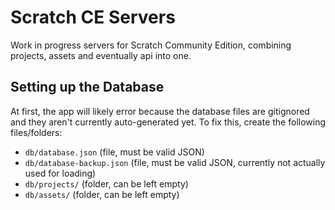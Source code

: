 # Scratch CE Servers

Work in progress servers for Scratch Community Edition, combining projects, assets and eventually api into one.

## Setting up the Database

At first, the app will likely error because the database files are gitignored and they aren't currently auto-generated yet. To fix this, create the following files/folders:

- `db/database.json` (file, must be valid JSON)
- `db/database-backup.json` (file, must be valid JSON, currently not actually used for loading)
- `db/projects/` (folder, can be left empty)
- `db/assets/` (folder, can be left empty)
